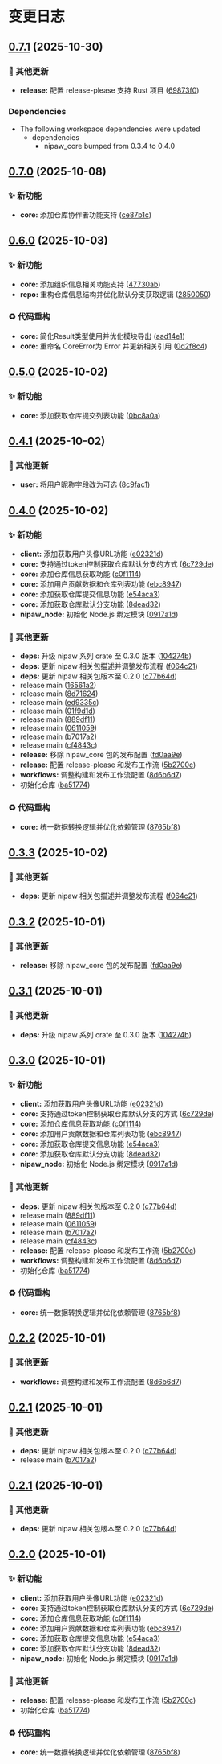 # 变更日志

## [0.7.1](https://github.com/puniyu-plugins/nipaw/compare/github-v0.7.0...github-v0.7.1) (2025-10-30)


### 🔧 其他更新

* **release:** 配置 release-please 支持 Rust 项目 ([69873f0](https://github.com/puniyu-plugins/nipaw/commit/69873f0ddc696958d6b4905611fcf155c0feeea8))


### Dependencies

* The following workspace dependencies were updated
  * dependencies
    * nipaw_core bumped from 0.3.4 to 0.4.0

## [0.7.0](https://github.com/puniyu-plugins/nipaw/compare/github-v0.6.0...github-v0.7.0) (2025-10-08)


### ✨ 新功能

* **core:** 添加仓库协作者功能支持 ([ce87b1c](https://github.com/puniyu-plugins/nipaw/commit/ce87b1cebeb6319096718353082759ca1f0d897b))

## [0.6.0](https://github.com/puniyu-plugins/nipaw/compare/github-v0.5.0...github-v0.6.0) (2025-10-03)


### ✨ 新功能

* **core:** 添加组织信息相关功能支持 ([47730ab](https://github.com/puniyu-plugins/nipaw/commit/47730ab307762f4a63bd3dd6b4007684891df351))
* **repo:** 重构仓库信息结构并优化默认分支获取逻辑 ([2850050](https://github.com/puniyu-plugins/nipaw/commit/28500500c653ec15103b1442270941a59e243af8))


### ♻️ 代码重构

* **core:** 简化Result类型使用并优化模块导出 ([aad14e1](https://github.com/puniyu-plugins/nipaw/commit/aad14e1f9a0c21e413bc2d457f4c55f507ec1b68))
* **core:** 重命名 CoreError为 Error 并更新相关引用 ([0d2f8c4](https://github.com/puniyu-plugins/nipaw/commit/0d2f8c44e654f0f2640929d20b98dbb85c8b7b60))

## [0.5.0](https://github.com/puniyu-plugins/nipaw/compare/github-v0.4.1...github-v0.5.0) (2025-10-02)


### ✨ 新功能

* **core:** 添加获取仓库提交列表功能 ([0bc8a0a](https://github.com/puniyu-plugins/nipaw/commit/0bc8a0a8ae385cf7d53a2e40c8990f5c89262aac))

## [0.4.1](https://github.com/puniyu-plugins/nipaw/compare/github-v0.4.0...github-v0.4.1) (2025-10-02)


### 🔧 其他更新

* **user:** 将用户昵称字段改为可选 ([8c9fac1](https://github.com/puniyu-plugins/nipaw/commit/8c9fac1aa0f47e825b8665ed4f0bb69c84a2b201))

## [0.4.0](https://github.com/puniyu-plugins/nipaw/compare/github-v0.3.3...github-v0.4.0) (2025-10-02)


### ✨ 新功能

* **client:** 添加获取用户头像URL功能 ([e02321d](https://github.com/puniyu-plugins/nipaw/commit/e02321d7eee5e225fb4e235148643031496f1b11))
* **core:** 支持通过token控制获取仓库默认分支的方式 ([6c729de](https://github.com/puniyu-plugins/nipaw/commit/6c729dec53f0d6e29263e22344c67c88721b517d))
* **core:** 添加仓库信息获取功能 ([c0f1114](https://github.com/puniyu-plugins/nipaw/commit/c0f1114af7764e6a7e1362edbafe04721119639b))
* **core:** 添加用户贡献数据和仓库列表功能 ([ebc8947](https://github.com/puniyu-plugins/nipaw/commit/ebc894715d67d6a14c3385ccbe6c786f48c080bd))
* **core:** 添加获取仓库提交信息功能 ([e54aca3](https://github.com/puniyu-plugins/nipaw/commit/e54aca38e6f5b68a34f0729e4f1052cc31d50f6e))
* **core:** 添加获取仓库默认分支功能 ([8dead32](https://github.com/puniyu-plugins/nipaw/commit/8dead321fe0aae917d08ea61fa64a3d64c2c56e3))
* **nipaw_node:** 初始化 Node.js 绑定模块 ([0917a1d](https://github.com/puniyu-plugins/nipaw/commit/0917a1d1623e6bca98f78da00546806f21a9d113))


### 🔧 其他更新

* **deps:** 升级 nipaw 系列 crate 至 0.3.0 版本 ([104274b](https://github.com/puniyu-plugins/nipaw/commit/104274b3b62b4e662e1376fcd35b5ec1fcd29e2d))
* **deps:** 更新 nipaw 相关包描述并调整发布流程 ([f064c21](https://github.com/puniyu-plugins/nipaw/commit/f064c211da35fb62f938725406ebe969c320e35b))
* **deps:** 更新 nipaw 相关包版本至 0.2.0 ([c77b64d](https://github.com/puniyu-plugins/nipaw/commit/c77b64da932a1a1de6500e4c25a5325bbc6fa155))
* release main ([16561a2](https://github.com/puniyu-plugins/nipaw/commit/16561a2c92ea69ac83d910cbbfbe1ccbb50b02c0))
* release main ([8d71624](https://github.com/puniyu-plugins/nipaw/commit/8d716248b58a97ecfe3655e18afeff107b32cd2a))
* release main ([ed9335c](https://github.com/puniyu-plugins/nipaw/commit/ed9335cd73868144b16f9cc37c1fb5bb415d19d1))
* release main ([01f9d1d](https://github.com/puniyu-plugins/nipaw/commit/01f9d1dc7cc91edd7eec22d4989dcb2d84bcebf2))
* release main ([889df11](https://github.com/puniyu-plugins/nipaw/commit/889df11713dce70094ab9715f772866516ed1277))
* release main ([0611059](https://github.com/puniyu-plugins/nipaw/commit/0611059583fef44ba9bb2678477e7b63dad89a32))
* release main ([b7017a2](https://github.com/puniyu-plugins/nipaw/commit/b7017a2c67f190acc02397483e045d6078a67255))
* release main ([cf4843c](https://github.com/puniyu-plugins/nipaw/commit/cf4843cef525bd11cbf52967b0a15741d8a9e726))
* **release:** 移除 nipaw_core 包的发布配置 ([fd0aa9e](https://github.com/puniyu-plugins/nipaw/commit/fd0aa9e595230b9011080736966a3864b53d8419))
* **release:** 配置 release-please 和发布工作流 ([5b2700c](https://github.com/puniyu-plugins/nipaw/commit/5b2700c2155645a6fd5625c9514e3bb89b484307))
* **workflows:** 调整构建和发布工作流配置 ([8d6b6d7](https://github.com/puniyu-plugins/nipaw/commit/8d6b6d7fc9994bbd832afd9ee010b88513c1e5e8))
* 初始化仓库 ([ba51774](https://github.com/puniyu-plugins/nipaw/commit/ba517747af1ca817786475db2bf15ad753d91000))


### ♻️ 代码重构

* **core:** 统一数据转换逻辑并优化依赖管理 ([8765bf8](https://github.com/puniyu-plugins/nipaw/commit/8765bf8e6b483ee10ab723efb01e7476cccc1ff4))

## [0.3.3](https://github.com/puniyu-plugins/nipaw/compare/v0.3.2...v0.3.3) (2025-10-02)


### 🔧 其他更新

* **deps:** 更新 nipaw 相关包描述并调整发布流程 ([f064c21](https://github.com/puniyu-plugins/nipaw/commit/f064c211da35fb62f938725406ebe969c320e35b))

## [0.3.2](https://github.com/puniyu-plugins/nipaw/compare/v0.3.1...v0.3.2) (2025-10-01)


### 🔧 其他更新

* **release:** 移除 nipaw_core 包的发布配置 ([fd0aa9e](https://github.com/puniyu-plugins/nipaw/commit/fd0aa9e595230b9011080736966a3864b53d8419))

## [0.3.1](https://github.com/puniyu-plugins/nipaw/compare/v0.3.0...v0.3.1) (2025-10-01)


### 🔧 其他更新

* **deps:** 升级 nipaw 系列 crate 至 0.3.0 版本 ([104274b](https://github.com/puniyu-plugins/nipaw/commit/104274b3b62b4e662e1376fcd35b5ec1fcd29e2d))

## [0.3.0](https://github.com/puniyu-plugins/nipaw/compare/v0.2.2...v0.3.0) (2025-10-01)


### ✨ 新功能

* **client:** 添加获取用户头像URL功能 ([e02321d](https://github.com/puniyu-plugins/nipaw/commit/e02321d7eee5e225fb4e235148643031496f1b11))
* **core:** 支持通过token控制获取仓库默认分支的方式 ([6c729de](https://github.com/puniyu-plugins/nipaw/commit/6c729dec53f0d6e29263e22344c67c88721b517d))
* **core:** 添加仓库信息获取功能 ([c0f1114](https://github.com/puniyu-plugins/nipaw/commit/c0f1114af7764e6a7e1362edbafe04721119639b))
* **core:** 添加用户贡献数据和仓库列表功能 ([ebc8947](https://github.com/puniyu-plugins/nipaw/commit/ebc894715d67d6a14c3385ccbe6c786f48c080bd))
* **core:** 添加获取仓库提交信息功能 ([e54aca3](https://github.com/puniyu-plugins/nipaw/commit/e54aca38e6f5b68a34f0729e4f1052cc31d50f6e))
* **core:** 添加获取仓库默认分支功能 ([8dead32](https://github.com/puniyu-plugins/nipaw/commit/8dead321fe0aae917d08ea61fa64a3d64c2c56e3))
* **nipaw_node:** 初始化 Node.js 绑定模块 ([0917a1d](https://github.com/puniyu-plugins/nipaw/commit/0917a1d1623e6bca98f78da00546806f21a9d113))


### 🔧 其他更新

* **deps:** 更新 nipaw 相关包版本至 0.2.0 ([c77b64d](https://github.com/puniyu-plugins/nipaw/commit/c77b64da932a1a1de6500e4c25a5325bbc6fa155))
* release main ([889df11](https://github.com/puniyu-plugins/nipaw/commit/889df11713dce70094ab9715f772866516ed1277))
* release main ([0611059](https://github.com/puniyu-plugins/nipaw/commit/0611059583fef44ba9bb2678477e7b63dad89a32))
* release main ([b7017a2](https://github.com/puniyu-plugins/nipaw/commit/b7017a2c67f190acc02397483e045d6078a67255))
* release main ([cf4843c](https://github.com/puniyu-plugins/nipaw/commit/cf4843cef525bd11cbf52967b0a15741d8a9e726))
* **release:** 配置 release-please 和发布工作流 ([5b2700c](https://github.com/puniyu-plugins/nipaw/commit/5b2700c2155645a6fd5625c9514e3bb89b484307))
* **workflows:** 调整构建和发布工作流配置 ([8d6b6d7](https://github.com/puniyu-plugins/nipaw/commit/8d6b6d7fc9994bbd832afd9ee010b88513c1e5e8))
* 初始化仓库 ([ba51774](https://github.com/puniyu-plugins/nipaw/commit/ba517747af1ca817786475db2bf15ad753d91000))


### ♻️ 代码重构

* **core:** 统一数据转换逻辑并优化依赖管理 ([8765bf8](https://github.com/puniyu-plugins/nipaw/commit/8765bf8e6b483ee10ab723efb01e7476cccc1ff4))

## [0.2.2](https://github.com/puniyu-plugins/nipaw/compare/v0.2.1...v0.2.2) (2025-10-01)


### 🔧 其他更新

* **workflows:** 调整构建和发布工作流配置 ([8d6b6d7](https://github.com/puniyu-plugins/nipaw/commit/8d6b6d7fc9994bbd832afd9ee010b88513c1e5e8))

## [0.2.1](https://github.com/puniyu-plugins/nipaw/compare/v0.2.0...v0.2.1) (2025-10-01)


### 🔧 其他更新

* **deps:** 更新 nipaw 相关包版本至 0.2.0 ([c77b64d](https://github.com/puniyu-plugins/nipaw/commit/c77b64da932a1a1de6500e4c25a5325bbc6fa155))
* release main ([b7017a2](https://github.com/puniyu-plugins/nipaw/commit/b7017a2c67f190acc02397483e045d6078a67255))

## [0.2.1](https://github.com/puniyu-plugins/nipaw/compare/v0.2.0...v0.2.1) (2025-10-01)


### 🔧 其他更新

* **deps:** 更新 nipaw 相关包版本至 0.2.0 ([c77b64d](https://github.com/puniyu-plugins/nipaw/commit/c77b64da932a1a1de6500e4c25a5325bbc6fa155))

## [0.2.0](https://github.com/puniyu-plugins/nipaw/compare/v0.1.0...v0.2.0) (2025-10-01)


### ✨ 新功能

* **client:** 添加获取用户头像URL功能 ([e02321d](https://github.com/puniyu-plugins/nipaw/commit/e02321d7eee5e225fb4e235148643031496f1b11))
* **core:** 支持通过token控制获取仓库默认分支的方式 ([6c729de](https://github.com/puniyu-plugins/nipaw/commit/6c729dec53f0d6e29263e22344c67c88721b517d))
* **core:** 添加仓库信息获取功能 ([c0f1114](https://github.com/puniyu-plugins/nipaw/commit/c0f1114af7764e6a7e1362edbafe04721119639b))
* **core:** 添加用户贡献数据和仓库列表功能 ([ebc8947](https://github.com/puniyu-plugins/nipaw/commit/ebc894715d67d6a14c3385ccbe6c786f48c080bd))
* **core:** 添加获取仓库提交信息功能 ([e54aca3](https://github.com/puniyu-plugins/nipaw/commit/e54aca38e6f5b68a34f0729e4f1052cc31d50f6e))
* **core:** 添加获取仓库默认分支功能 ([8dead32](https://github.com/puniyu-plugins/nipaw/commit/8dead321fe0aae917d08ea61fa64a3d64c2c56e3))
* **nipaw_node:** 初始化 Node.js 绑定模块 ([0917a1d](https://github.com/puniyu-plugins/nipaw/commit/0917a1d1623e6bca98f78da00546806f21a9d113))


### 🔧 其他更新

* **release:** 配置 release-please 和发布工作流 ([5b2700c](https://github.com/puniyu-plugins/nipaw/commit/5b2700c2155645a6fd5625c9514e3bb89b484307))
* 初始化仓库 ([ba51774](https://github.com/puniyu-plugins/nipaw/commit/ba517747af1ca817786475db2bf15ad753d91000))


### ♻️ 代码重构

* **core:** 统一数据转换逻辑并优化依赖管理 ([8765bf8](https://github.com/puniyu-plugins/nipaw/commit/8765bf8e6b483ee10ab723efb01e7476cccc1ff4))
